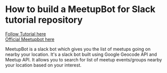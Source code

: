 # How to build a MeetupBot for Slack tutorial repository
[Follow Tutorial here](http://premsingh.me/blog/2017/10/01/meetupbot-for-slack/)<br/>
[Official Meetupbot here](https://meetupbotteam.github.io/meetupbot-landing-page/)

MeetupBot is a slack bot which gives you the list of meetups going on nearby your location.
It's a slack bot built using Google Geocode API and Meetup API.
It allows you to search for list of meetup events/groups nearby your location based on your interest.
